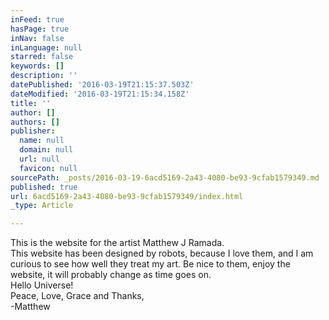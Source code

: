```yaml
---
inFeed: true
hasPage: true
inNav: false
inLanguage: null
starred: false
keywords: []
description: ''
datePublished: '2016-03-19T21:15:37.503Z'
dateModified: '2016-03-19T21:15:34.158Z'
title: ''
author: []
authors: []
publisher:
  name: null
  domain: null
  url: null
  favicon: null
sourcePath: _posts/2016-03-19-6acd5169-2a43-4080-be93-9cfab1579349.md
published: true
url: 6acd5169-2a43-4080-be93-9cfab1579349/index.html
_type: Article

---
```

This is the website for the artist Matthew J Ramada.  
This website has been designed by robots, because I love them, and I am curious to see how well they treat my art. Be nice to them, enjoy the website, it will probably change as time goes on.  
Hello Universe!  
Peace, Love, Grace and Thanks,  
-Matthew